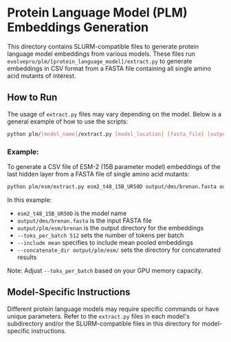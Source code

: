 # Protein Language Model (PLM) Embeddings Generation

This directory contains SLURM-compatible files to generate protein language model embeddings from various models. These files run `evolvepro/plm/[protein_language_model]/extract.py` to generate embeddings in CSV format from a FASTA file containing all single amino acid mutants of interest.

## How to Run

The usage of `extract.py` files may vary depending on the model. Below is a general example of how to use the scripts:

```bash
python plm/[model_name]/extract.py [model_location] [fasta_file] [output_dir] [additional_options]
```

### Example:

To generate a CSV file of ESM-2 (15B parameter model) embeddings of the last hidden layer from a FASTA file of single amino acid mutants:

```bash
python plm/esm/extract.py esm2_t48_15B_UR50D output/dms/brenan.fasta output/plm/esm/brenan --toks_per_batch 512 --include mean --concatenate_dir output/plm/esm/
```

In this example:
- `esm2_t48_15B_UR50D` is the model name
- `output/dms/brenan.fasta` is the input FASTA file
- `output/plm/esm/brenan` is the output directory for the embeddings
- `--toks_per_batch 512` sets the number of tokens per batch
- `--include mean` specifies to include mean pooled embeddings
- `--concatenate_dir output/plm/esm/` sets the directory for concatenated results

Note: Adjust `--toks_per_batch` based on your GPU memory capacity.

## Model-Specific Instructions

Different protein language models may require specific commands or have unique parameters. Refer to the `extract.py` files in each model's subdirectory and/or the SLURM-compatible files in this directory for model-specific instructions.